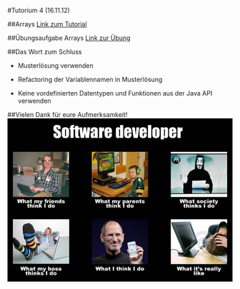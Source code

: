 #Tutorium 4 (16.11.12)

##Arrays
[Link zum Tutorial](../java-tutorial/arrays.md)

##Übungsaufgabe Arrays
[Link zur Übung](../java-tutorial/arrays-uebung.md)

##Das Wort zum Schluss
- Musterlösung verwenden

- Refactoring der Variablennamen in Musterlösung

- Keine vordefinierten Datentypen und Funktionen aus der Java API verwenden

##Vielen Dank für eure Aufmerksamkeit!
![Comic am Ende](software_developer.jpg)